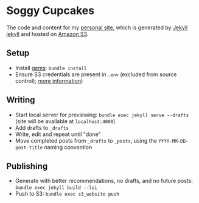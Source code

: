 # Soggy Cupcakes

The code and content for my [personal site][soggy], which is generated by
[Jekyll] [jekyll] and hosted on [Amazon S3][s3].

## Setup

+ Install [gems][gems]: `bundle install`
+ Ensure S3 credentials are present in `.env` (excluded from source control);
[more information][s3website])

## Writing

+ Start local server for previewing: `bundle exec jekyll serve --drafts` (site
will be available at `localhost:4000`)
+ Add drafts to `_drafts`
+ Write, edit and repeat until "done"
+ Move completed posts from `_drafts` to `_posts`, using the
`YYYY-MM-DD-post-title` naming convention

## Publishing

+ Generate with better recommendations, no drafts, and no future posts: `bundle
exec jekyll build --lsi`
+ Push to S3: `bundle exec s3_website push`

[gems]: https://rubygems.org/
[jekyll]: http://jekyllrb.com/
[s3]: http://aws.amazon.com/s3/
[s3website]: https://github.com/laurilehmijoki/s3_website
[soggy]: http://soggycupcakes.com/
